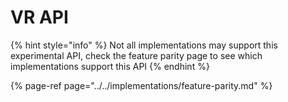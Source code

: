 # VR API

{% hint style="info" %} Not all implementations may support this experimental API, check the feature parity page to see which implementations support this API {% endhint %}

{% page-ref page="../../implementations/feature-parity.md" %}
